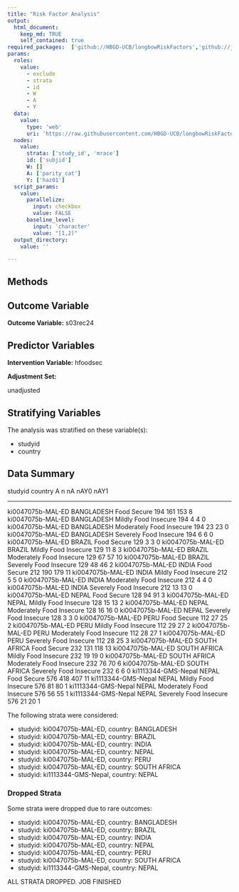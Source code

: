 ```yaml
---
title: "Risk Factor Analysis"
output: 
  html_document:
    keep_md: TRUE
    self_contained: true
required_packages:  ['github://HBGD-UCB/longbowRiskFactors','github://jeremyrcoyle/skimr@vector_types', 'github://tlverse/delayed']
params:
  roles:
    value:
      - exclude
      - strata
      - id
      - W
      - A
      - Y
  data: 
    value: 
      type: 'web'
      uri: 'https://raw.githubusercontent.com/HBGD-UCB/longbowRiskFactors/master/inst/sample_data/birthwt_data.rdata'
  nodes:
    value:
      strata: ['study_id', 'mrace']
      id: ['subjid']
      W: []
      A: ['parity_cat']
      Y: ['haz01']
  script_params:
    value:
      parallelize:
        input: checkbox
        value: FALSE
      baseline_level:
        input: 'character'
        value: "[1,2)"
  output_directory:
    value: ''

---
```








## Methods
## Outcome Variable

**Outcome Variable:** s03rec24

## Predictor Variables

**Intervention Variable:** hfoodsec

**Adjustment Set:**

unadjusted

## Stratifying Variables

The analysis was stratified on these variable(s):

* studyid
* country

## Data Summary

studyid               country        A                             n    nA   nAY0   nAY1
--------------------  -------------  -------------------------  ----  ----  -----  -----
ki0047075b-MAL-ED     BANGLADESH     Food Secure                 194   161    153      8
ki0047075b-MAL-ED     BANGLADESH     Mildly Food Insecure        194     4      4      0
ki0047075b-MAL-ED     BANGLADESH     Moderately Food Insecure    194    23     23      0
ki0047075b-MAL-ED     BANGLADESH     Severely Food Insecure      194     6      6      0
ki0047075b-MAL-ED     BRAZIL         Food Secure                 129     3      3      0
ki0047075b-MAL-ED     BRAZIL         Mildly Food Insecure        129    11      8      3
ki0047075b-MAL-ED     BRAZIL         Moderately Food Insecure    129    67     57     10
ki0047075b-MAL-ED     BRAZIL         Severely Food Insecure      129    48     46      2
ki0047075b-MAL-ED     INDIA          Food Secure                 212   190    179     11
ki0047075b-MAL-ED     INDIA          Mildly Food Insecure        212     5      5      0
ki0047075b-MAL-ED     INDIA          Moderately Food Insecure    212     4      4      0
ki0047075b-MAL-ED     INDIA          Severely Food Insecure      212    13     13      0
ki0047075b-MAL-ED     NEPAL          Food Secure                 128    94     91      3
ki0047075b-MAL-ED     NEPAL          Mildly Food Insecure        128    15     13      2
ki0047075b-MAL-ED     NEPAL          Moderately Food Insecure    128    16     16      0
ki0047075b-MAL-ED     NEPAL          Severely Food Insecure      128     3      3      0
ki0047075b-MAL-ED     PERU           Food Secure                 112    27     25      2
ki0047075b-MAL-ED     PERU           Mildly Food Insecure        112    29     27      2
ki0047075b-MAL-ED     PERU           Moderately Food Insecure    112    28     27      1
ki0047075b-MAL-ED     PERU           Severely Food Insecure      112    28     25      3
ki0047075b-MAL-ED     SOUTH AFRICA   Food Secure                 232   131    118     13
ki0047075b-MAL-ED     SOUTH AFRICA   Mildly Food Insecure        232    19     19      0
ki0047075b-MAL-ED     SOUTH AFRICA   Moderately Food Insecure    232    76     70      6
ki0047075b-MAL-ED     SOUTH AFRICA   Severely Food Insecure      232     6      6      0
ki1113344-GMS-Nepal   NEPAL          Food Secure                 576   418    407     11
ki1113344-GMS-Nepal   NEPAL          Mildly Food Insecure        576    81     80      1
ki1113344-GMS-Nepal   NEPAL          Moderately Food Insecure    576    56     55      1
ki1113344-GMS-Nepal   NEPAL          Severely Food Insecure      576    21     20      1


The following strata were considered:

* studyid: ki0047075b-MAL-ED, country: BANGLADESH
* studyid: ki0047075b-MAL-ED, country: BRAZIL
* studyid: ki0047075b-MAL-ED, country: INDIA
* studyid: ki0047075b-MAL-ED, country: NEPAL
* studyid: ki0047075b-MAL-ED, country: PERU
* studyid: ki0047075b-MAL-ED, country: SOUTH AFRICA
* studyid: ki1113344-GMS-Nepal, country: NEPAL

### Dropped Strata

Some strata were dropped due to rare outcomes:

* studyid: ki0047075b-MAL-ED, country: BANGLADESH
* studyid: ki0047075b-MAL-ED, country: BRAZIL
* studyid: ki0047075b-MAL-ED, country: INDIA
* studyid: ki0047075b-MAL-ED, country: NEPAL
* studyid: ki0047075b-MAL-ED, country: PERU
* studyid: ki0047075b-MAL-ED, country: SOUTH AFRICA
* studyid: ki1113344-GMS-Nepal, country: NEPAL


ALL STRATA DROPPED. JOB FINISHED














